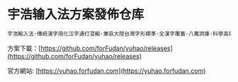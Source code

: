 <!-- omit in toc -->
# 宇浩输入法方案發佈仓库

```txt
宇浩輸入法·傳統漢字简化汉字通打混輸·兼容大陸台灣字形標準·全漢字覆蓋·八萬詞庫·科學高效
```

方案下載：[https://github.com/forFudan/yuhao/releases](https://github.com/forFudan/yuhao/releases)

官方網站: [https://yuhao.forfudan.com](https://yuhao.forfudan.com)

